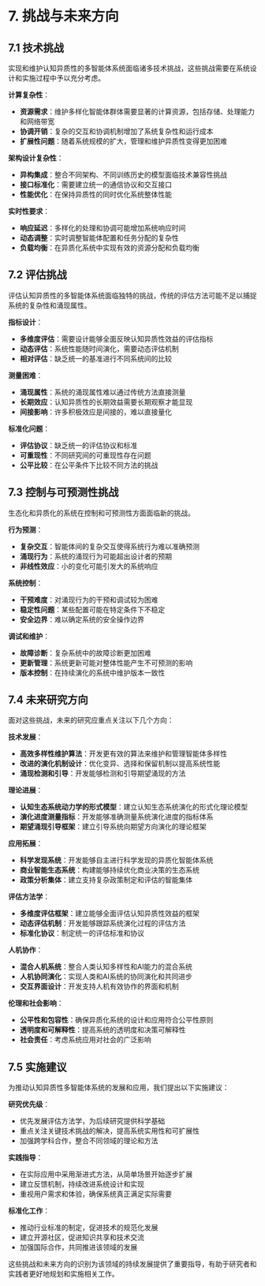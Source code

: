 # 7. 挑战与未来方向

## 7.1 技术挑战

实现和维护认知异质性的多智能体系统面临诸多技术挑战，这些挑战需要在系统设计和实施过程中予以充分考虑。

**计算复杂性**：
- **资源需求**：维护多样化智能体群体需要显著的计算资源，包括存储、处理能力和网络带宽
- **协调开销**：复杂的交互和协调机制增加了系统复杂性和运行成本
- **扩展性问题**：随着系统规模的扩大，管理和维护异质性变得更加困难

**架构设计复杂性**：
- **异构集成**：整合不同架构、不同训练历史的模型面临技术兼容性挑战
- **接口标准化**：需要建立统一的通信协议和交互接口
- **性能优化**：在保持异质性的同时优化系统整体性能

**实时性要求**：
- **响应延迟**：多样化的处理和协调可能增加系统响应时间
- **动态调整**：实时调整智能体配置和任务分配的复杂性
- **负载均衡**：在异质化系统中实现有效的资源分配和负载均衡

## 7.2 评估挑战

评估认知异质性的多智能体系统面临独特的挑战，传统的评估方法可能不足以捕捉系统的复杂性和涌现属性。

**指标设计**：
- **多维度评估**：需要设计能够全面反映认知异质性效益的评估指标
- **动态评估**：系统性能随时间演化，需要动态评估机制
- **相对评估**：缺乏统一的基准进行不同系统间的比较

**测量困难**：
- **涌现属性**：系统的涌现属性难以通过传统方法直接测量
- **长期效应**：认知异质性的长期效益需要长期观察才能显现
- **间接影响**：许多积极效应是间接的，难以直接量化

**标准化问题**：
- **评估协议**：缺乏统一的评估协议和标准
- **可重现性**：不同研究间的可重现性存在问题
- **公平比较**：在公平条件下比较不同方法的挑战

## 7.3 控制与可预测性挑战

生态化和异质化的系统在控制和可预测性方面面临新的挑战。

**行为预测**：
- **复杂交互**：智能体间的复杂交互使得系统行为难以准确预测
- **涌现行为**：系统的涌现行为可能超出设计者的预期
- **非线性效应**：小的变化可能引发大的系统响应

**系统控制**：
- **干预难度**：对涌现行为的干预和调试较为困难
- **稳定性问题**：某些配置可能在特定条件下不稳定
- **安全边界**：难以确定系统的安全操作边界

**调试和维护**：
- **故障诊断**：复杂系统中的故障诊断更加困难
- **更新管理**：系统更新可能对整体性能产生不可预测的影响
- **版本控制**：在持续演化的系统中维护版本一致性

## 7.4 未来研究方向

面对这些挑战，未来的研究应重点关注以下几个方向：

**技术发展**：
- **高效多样性维护算法**：开发更有效的算法来维护和管理智能体多样性
- **改进的演化机制设计**：优化变异、选择和保留机制以提高系统性能
- **涌现检测和引导**：开发能够检测和引导期望涌现的方法

**理论进展**：
- **认知生态系统动力学的形式模型**：建立认知生态系统演化的形式化理论模型
- **演化进度测量指标**：开发能够准确测量系统演化进度的指标体系
- **期望涌现引导框架**：建立引导系统向期望方向演化的理论框架

**应用拓展**：
- **科学发现系统**：开发能够自主进行科学发现的异质化智能体系统
- **商业智能生态系统**：构建能够持续优化商业决策的生态系统
- **政策分析集体**：建立支持复杂政策制定和评估的智能集体

**评估方法学**：
- **多维度评估框架**：建立能够全面评估认知异质性效益的框架
- **动态评估机制**：开发能够跟踪系统演化过程的评估方法
- **标准化协议**：制定统一的评估标准和协议

**人机协作**：
- **混合人机系统**：整合人类认知多样性和AI能力的混合系统
- **人机协同演化**：实现人类和AI系统的协同演化和共同进步
- **交互界面设计**：开发支持人机有效协作的界面和机制

**伦理和社会影响**：
- **公平性和包容性**：确保异质化系统的设计和应用符合公平性原则
- **透明度和可解释性**：提高系统的透明度和决策可解释性
- **社会责任**：考虑系统应用对社会的广泛影响

## 7.5 实施建议

为推动认知异质性多智能体系统的发展和应用，我们提出以下实施建议：

**研究优先级**：
- 优先发展评估方法学，为后续研究提供科学基础
- 重点关注关键技术挑战的解决，提高系统实用性和可扩展性
- 加强跨学科合作，整合不同领域的理论和方法

**实践指导**：
- 在实际应用中采用渐进式方法，从简单场景开始逐步扩展
- 建立反馈机制，持续改进系统设计和实现
- 重视用户需求和体验，确保系统真正满足实际需要

**标准化工作**：
- 推动行业标准的制定，促进技术的规范化发展
- 建立开源社区，促进知识共享和技术交流
- 加强国际合作，共同推进该领域的发展

这些挑战和未来方向的识别为该领域的持续发展提供了重要指导，有助于研究者和实践者更好地规划和实施相关工作。